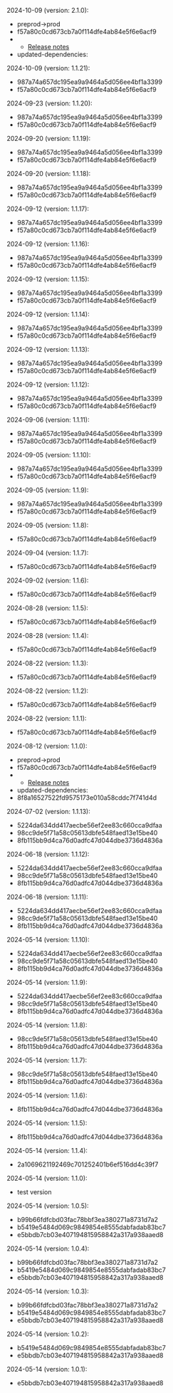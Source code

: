 2024-10-09 (version: 2.1.0):
- preprod->prod
- f57a80c0cd673cb7a0f114dfe4ab84e5f6e6acf9
- - [Release notes](https://github.com/babel/babel/releases)
- updated-dependencies:

2024-10-09 (version: 1.1.21):
- 987a74a657dc195ea9a9464a5d056ee4bf1a3399
- f57a80c0cd673cb7a0f114dfe4ab84e5f6e6acf9

2024-09-23 (version: 1.1.20):
- 987a74a657dc195ea9a9464a5d056ee4bf1a3399
- f57a80c0cd673cb7a0f114dfe4ab84e5f6e6acf9

2024-09-20 (version: 1.1.19):
- 987a74a657dc195ea9a9464a5d056ee4bf1a3399
- f57a80c0cd673cb7a0f114dfe4ab84e5f6e6acf9

2024-09-20 (version: 1.1.18):
- 987a74a657dc195ea9a9464a5d056ee4bf1a3399
- f57a80c0cd673cb7a0f114dfe4ab84e5f6e6acf9

2024-09-12 (version: 1.1.17):
- 987a74a657dc195ea9a9464a5d056ee4bf1a3399
- f57a80c0cd673cb7a0f114dfe4ab84e5f6e6acf9

2024-09-12 (version: 1.1.16):
- 987a74a657dc195ea9a9464a5d056ee4bf1a3399
- f57a80c0cd673cb7a0f114dfe4ab84e5f6e6acf9

2024-09-12 (version: 1.1.15):
- 987a74a657dc195ea9a9464a5d056ee4bf1a3399
- f57a80c0cd673cb7a0f114dfe4ab84e5f6e6acf9

2024-09-12 (version: 1.1.14):
- 987a74a657dc195ea9a9464a5d056ee4bf1a3399
- f57a80c0cd673cb7a0f114dfe4ab84e5f6e6acf9

2024-09-12 (version: 1.1.13):
- 987a74a657dc195ea9a9464a5d056ee4bf1a3399
- f57a80c0cd673cb7a0f114dfe4ab84e5f6e6acf9

2024-09-12 (version: 1.1.12):
- 987a74a657dc195ea9a9464a5d056ee4bf1a3399
- f57a80c0cd673cb7a0f114dfe4ab84e5f6e6acf9

2024-09-06 (version: 1.1.11):
- 987a74a657dc195ea9a9464a5d056ee4bf1a3399
- f57a80c0cd673cb7a0f114dfe4ab84e5f6e6acf9

2024-09-05 (version: 1.1.10):
- 987a74a657dc195ea9a9464a5d056ee4bf1a3399
- f57a80c0cd673cb7a0f114dfe4ab84e5f6e6acf9

2024-09-05 (version: 1.1.9):
- 987a74a657dc195ea9a9464a5d056ee4bf1a3399
- f57a80c0cd673cb7a0f114dfe4ab84e5f6e6acf9

2024-09-05 (version: 1.1.8):
- f57a80c0cd673cb7a0f114dfe4ab84e5f6e6acf9

2024-09-04 (version: 1.1.7):
- f57a80c0cd673cb7a0f114dfe4ab84e5f6e6acf9

2024-09-02 (version: 1.1.6):
- f57a80c0cd673cb7a0f114dfe4ab84e5f6e6acf9

2024-08-28 (version: 1.1.5):
- f57a80c0cd673cb7a0f114dfe4ab84e5f6e6acf9

2024-08-28 (version: 1.1.4):
- f57a80c0cd673cb7a0f114dfe4ab84e5f6e6acf9

2024-08-22 (version: 1.1.3):
- f57a80c0cd673cb7a0f114dfe4ab84e5f6e6acf9

2024-08-22 (version: 1.1.2):
- f57a80c0cd673cb7a0f114dfe4ab84e5f6e6acf9

2024-08-22 (version: 1.1.1):
- f57a80c0cd673cb7a0f114dfe4ab84e5f6e6acf9

2024-08-12 (version: 1.1.0):
- preprod->prod
- f57a80c0cd673cb7a0f114dfe4ab84e5f6e6acf9
- - [Release notes](https://github.com/babel/babel/releases)
- updated-dependencies:
- 8f8a16527522fd9575173e010a58cddc7f741d4d

2024-07-02 (version: 1.1.13):
- 5224da634dd417aecbe56ef2ee83c660cca9dfaa
- 98cc9de5f71a58c05613dbfe548faed13e15be40
- 8fb115bb9d4ca76d0adfc47d044dbe3736d4836a

2024-06-18 (version: 1.1.12):
- 5224da634dd417aecbe56ef2ee83c660cca9dfaa
- 98cc9de5f71a58c05613dbfe548faed13e15be40
- 8fb115bb9d4ca76d0adfc47d044dbe3736d4836a

2024-06-18 (version: 1.1.11):
- 5224da634dd417aecbe56ef2ee83c660cca9dfaa
- 98cc9de5f71a58c05613dbfe548faed13e15be40
- 8fb115bb9d4ca76d0adfc47d044dbe3736d4836a

2024-05-14 (version: 1.1.10):
- 5224da634dd417aecbe56ef2ee83c660cca9dfaa
- 98cc9de5f71a58c05613dbfe548faed13e15be40
- 8fb115bb9d4ca76d0adfc47d044dbe3736d4836a

2024-05-14 (version: 1.1.9):
- 5224da634dd417aecbe56ef2ee83c660cca9dfaa
- 98cc9de5f71a58c05613dbfe548faed13e15be40
- 8fb115bb9d4ca76d0adfc47d044dbe3736d4836a

2024-05-14 (version: 1.1.8):
- 98cc9de5f71a58c05613dbfe548faed13e15be40
- 8fb115bb9d4ca76d0adfc47d044dbe3736d4836a

2024-05-14 (version: 1.1.7):
- 98cc9de5f71a58c05613dbfe548faed13e15be40
- 8fb115bb9d4ca76d0adfc47d044dbe3736d4836a

2024-05-14 (version: 1.1.6):
- 8fb115bb9d4ca76d0adfc47d044dbe3736d4836a

2024-05-14 (version: 1.1.5):
- 8fb115bb9d4ca76d0adfc47d044dbe3736d4836a

2024-05-14 (version: 1.1.4):
- 2a1069621192469c701252401b6ef516dd4c39f7

2024-05-14 (version: 1.1.0):
- test version

2024-05-14 (version: 1.0.5):
- b99b66fdfcbd03fac78bbf3ea380271a8731d7a2
- b5419e5484d069c9849854e8555dabfadab83bc7
- e5bbdb7cb03e407194815958842a317a938aaed8

2024-05-14 (version: 1.0.4):
- b99b66fdfcbd03fac78bbf3ea380271a8731d7a2
- b5419e5484d069c9849854e8555dabfadab83bc7
- e5bbdb7cb03e407194815958842a317a938aaed8

2024-05-14 (version: 1.0.3):
- b99b66fdfcbd03fac78bbf3ea380271a8731d7a2
- b5419e5484d069c9849854e8555dabfadab83bc7
- e5bbdb7cb03e407194815958842a317a938aaed8

2024-05-14 (version: 1.0.2):
- b5419e5484d069c9849854e8555dabfadab83bc7
- e5bbdb7cb03e407194815958842a317a938aaed8

2024-05-14 (version: 1.0.1):
- e5bbdb7cb03e407194815958842a317a938aaed8

